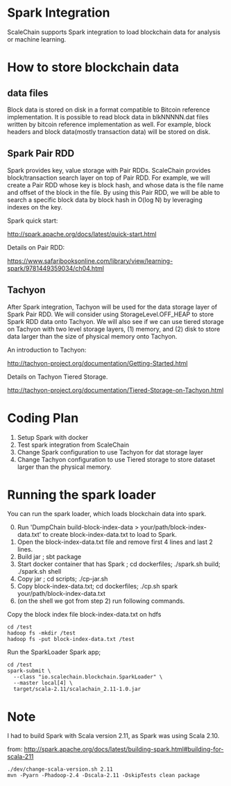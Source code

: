# Spark Integration
ScaleChain supports Spark integration to load blockchain data for analysis or machine learning. 

# How to store blockchain data
## data files
Block data is stored on disk in a format compatible to Bitcoin reference implementation.
It is possible to read block data in blkNNNNN.dat files written by bitcoin reference implementation as well.
For example, block headers and block data(mostly transaction data) will be stored on disk.

## Spark Pair RDD
Spark provides key, value storage with Pair RDDs. 
ScaleChain provides block/transaction search layer on top of Pair RDD.
For example, we will create a Pair RDD whose key is block hash, and whose data is the file name and offset of the block in the file.
By using this Pair RDD, we will be able to search a specific block data by block hash in O(log N) by leveraging indexes on the key.

Spark quick start:

http://spark.apache.org/docs/latest/quick-start.html

Details on Pair RDD:

https://www.safaribooksonline.com/library/view/learning-spark/9781449359034/ch04.html

## Tachyon
After Spark integration, Tachyon will be used for the data storage layer of Spark Pair RDD.
We will consider using StorageLevel.OFF_HEAP to store Spark RDD data onto Tachyon.
We will also see if we can use tiered storage on Tachyon with two level storage layers, 
(1) memory, and (2) disk to store data larger than the size of physical memory onto Tachyon.

An introduction to Tachyon:
 
http://tachyon-project.org/documentation/Getting-Started.html

Details on Tachyon Tiered Storage.

http://tachyon-project.org/documentation/Tiered-Storage-on-Tachyon.html


# Coding Plan 
1. Setup Spark with docker
2. Test spark integration from ScaleChain
3. Change Spark configuration to use Tachyon for dat storage layer
4. Change Tachyon configuration to use Tiered storage to store dataset larger than the physical memory.

# Running the spark loader
You can run the spark loader, which loads blockchain data into spark.

0. Run 'DumpChain <path to blkNNNNN.dat files> build-block-index-data > your/path/block-index-data.txt' to create block-index-data.txt to load to Spark.
1. Open the block-index-data.txt file and remove first 4 lines and last 2 lines.
2. Build jar ; sbt package
3. Start docker container that has Spark ; cd dockerfiles; ./spark.sh build; ./spark.sh shell
4. Copy jar ; cd scripts; ./cp-jar.sh
5. Copy block-index-data.txt; cd dockerfiles; ./cp.sh spark your/path/block-index-data.txt 
5. (on the shell we got from step 2) run following commands.

Copy the block index file block-index-data.txt on hdfs 
```
cd /test
hadoop fs -mkdir /test
hadoop fs -put block-index-data.txt /test
```

Run the SparkLoader Spark app; 
```
cd /test
spark-submit \
  --class "io.scalechain.blockchain.SparkLoader" \
  --master local[4] \
  target/scala-2.11/scalachain_2.11-1.0.jar
```

# Note
I had to build Spark with Scala version 2.11, as Spark was using Scala 2.10.

from: http://spark.apache.org/docs/latest/building-spark.html#building-for-scala-211
```
./dev/change-scala-version.sh 2.11
mvn -Pyarn -Phadoop-2.4 -Dscala-2.11 -DskipTests clean package
```